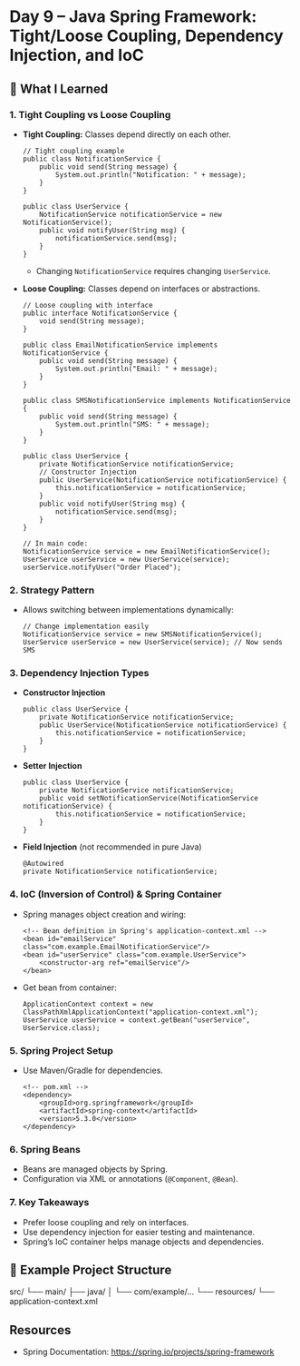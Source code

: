 # Day 9 – Java Spring Framework: Tight/Loose Coupling, Dependency Injection, and IoC

## 🚀 What I Learned

### 1. Tight Coupling vs Loose Coupling

- **Tight Coupling:** Classes depend directly on each other.
    ```
    // Tight coupling example
    public class NotificationService {
        public void send(String message) {
            System.out.println("Notification: " + message);
        }
    }

    public class UserService {
        NotificationService notificationService = new NotificationService();
        public void notifyUser(String msg) {
            notificationService.send(msg);
        }
    }
    ```
    - Changing `NotificationService` requires changing `UserService`.

- **Loose Coupling:** Classes depend on interfaces or abstractions.
    ```
    // Loose coupling with interface
    public interface NotificationService {
        void send(String message);
    }

    public class EmailNotificationService implements NotificationService {
        public void send(String message) {
            System.out.println("Email: " + message);
        }
    }

    public class SMSNotificationService implements NotificationService {
        public void send(String message) {
            System.out.println("SMS: " + message);
        }
    }

    public class UserService {
        private NotificationService notificationService;
        // Constructor Injection
        public UserService(NotificationService notificationService) {
            this.notificationService = notificationService;
        }
        public void notifyUser(String msg) {
            notificationService.send(msg);
        }
    }

    // In main code:
    NotificationService service = new EmailNotificationService();
    UserService userService = new UserService(service);
    userService.notifyUser("Order Placed");
    ```

### 2. Strategy Pattern

- Allows switching between implementations dynamically:

    ```
    // Change implementation easily
    NotificationService service = new SMSNotificationService();
    UserService userService = new UserService(service); // Now sends SMS
    ```

### 3. Dependency Injection Types

- **Constructor Injection**
    ```
    public class UserService {
        private NotificationService notificationService;
        public UserService(NotificationService notificationService) {
            this.notificationService = notificationService;
        }
    }
    ```
- **Setter Injection**
    ```
    public class UserService {
        private NotificationService notificationService;
        public void setNotificationService(NotificationService notificationService) {
            this.notificationService = notificationService;
        }
    }
    ```
- **Field Injection** (not recommended in pure Java)
    ```
    @Autowired
    private NotificationService notificationService;
    ```

### 4. IoC (Inversion of Control) & Spring Container

- Spring manages object creation and wiring:
    ```
    <!-- Bean definition in Spring's application-context.xml -->
    <bean id="emailService" class="com.example.EmailNotificationService"/>
    <bean id="userService" class="com.example.UserService">
        <constructor-arg ref="emailService"/>
    </bean>
    ```
- Get bean from container:
    ```
    ApplicationContext context = new ClassPathXmlApplicationContext("application-context.xml");
    UserService userService = context.getBean("userService", UserService.class);
    ```

### 5. Spring Project Setup

- Use Maven/Gradle for dependencies.
    ```
    <!-- pom.xml -->
    <dependency>
        <groupId>org.springframework</groupId>
        <artifactId>spring-context</artifactId>
        <version>5.3.0</version>
    </dependency>
    ```

### 6. Spring Beans

- Beans are managed objects by Spring.
- Configuration via XML or annotations (`@Component`, `@Bean`).

### 7. Key Takeaways

- Prefer loose coupling and rely on interfaces.
- Use dependency injection for easier testing and maintenance.
- Spring’s IoC container helps manage objects and dependencies.

## 📁 Example Project Structure
src/
 └── main/
      ├── java/
      │    └── com/example/...
      └── resources/
           └── application-context.xml



## Resources

- Spring Documentation: https://spring.io/projects/spring-framework

